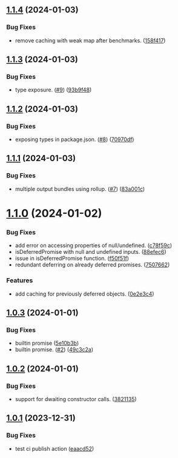 ## [1.1.4](https://github.com/rzvxa/dwait/compare/v1.1.3...v1.1.4) (2024-01-03)


### Bug Fixes

* remove caching with weak map after benchmarks. ([158f417](https://github.com/rzvxa/dwait/commit/158f417fcc775c9f080d1701a74cbe20cb42c94e))

## [1.1.3](https://github.com/rzvxa/dwait/compare/v1.1.2...v1.1.3) (2024-01-03)


### Bug Fixes

* type exposure. ([#9](https://github.com/rzvxa/dwait/issues/9)) ([93b9f48](https://github.com/rzvxa/dwait/commit/93b9f487fd6eca9715909fa17400d361343eb850))

## [1.1.2](https://github.com/rzvxa/dwait/compare/v1.1.1...v1.1.2) (2024-01-03)


### Bug Fixes

* exposing types in package.json. ([#8](https://github.com/rzvxa/dwait/issues/8)) ([70970df](https://github.com/rzvxa/dwait/commit/70970df64401fc0bab22f3ce95d274d7a01cef58))

## [1.1.1](https://github.com/rzvxa/dwait/compare/v1.1.0...v1.1.1) (2024-01-03)


### Bug Fixes

* multiple output bundles using rollup. ([#7](https://github.com/rzvxa/dwait/issues/7)) ([83a001c](https://github.com/rzvxa/dwait/commit/83a001c1f4674f647c78366ffa8d71f1c3ba1b8b))

# [1.1.0](https://github.com/rzvxa/dwait/compare/v1.0.3...v1.1.0) (2024-01-02)


### Bug Fixes

* add error on accessing properties of null/undefined. ([c78f59c](https://github.com/rzvxa/dwait/commit/c78f59ceb2a34612fa4ea63bd88b874799627e5f))
* isDeferredPromise with null and undefined inputs. ([88efec6](https://github.com/rzvxa/dwait/commit/88efec6761c9af1208df856f736c01257d7beb88))
* issue in isDeferredPromise function. ([f50f51f](https://github.com/rzvxa/dwait/commit/f50f51f487fbecd8cb820cde0d3e9ee0d521597a))
* redundant deferring on already deferred promises. ([7507662](https://github.com/rzvxa/dwait/commit/750766247b7250cb10fab814f9f98df9ae9e1c4f))


### Features

* add caching for previously deferred objects. ([0e2e3c4](https://github.com/rzvxa/dwait/commit/0e2e3c4decbe19e1caf6c395843e3742efe8595f))

## [1.0.3](https://github.com/rzvxa/dwait/compare/v1.0.2...v1.0.3) (2024-01-01)


### Bug Fixes

* builtin promise ([5e10b3b](https://github.com/rzvxa/dwait/commit/5e10b3b46d834fc298900a0cd18ee5c4200583a8))
* builtin promise. ([#2](https://github.com/rzvxa/dwait/issues/2)) ([49c3c2a](https://github.com/rzvxa/dwait/commit/49c3c2a2a7b0805dc8826c9c6e892247c1c1dca6))

## [1.0.2](https://github.com/rzvxa/dwait/compare/v1.0.1...v1.0.2) (2024-01-01)


### Bug Fixes

* support for dwaiting constructor calls. ([3821135](https://github.com/rzvxa/dwait/commit/38211353897e7f48be75d34d5daf2276f81a5054))

## [1.0.1](https://github.com/rzvxa/dwait/compare/v1.0.0...v1.0.1) (2023-12-31)


### Bug Fixes

* test ci publish action ([eaacd52](https://github.com/rzvxa/dwait/commit/eaacd52fed06ef4a567b56e7d5174ce26d9db4d0))
